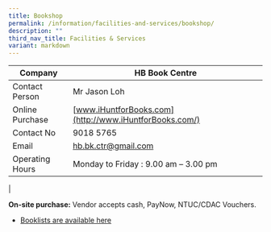```yaml
---
title: Bookshop
permalink: /information/facilities-and-services/bookshop/
description: ""
third_nav_title: Facilities & Services
variant: markdown
---
```

| Company | HB Book Centre |
|---|---|
| Contact Person | Mr Jason Loh |
| Online Purchase  |  [www.iHuntforBooks.com](http://www.iHuntforBooks.com/) |
| Contact No | 9018 5765 |
| Email | [hb.bk.ctr@gmail.com](mailto:hb.bk.ctr@gmail.com) |
| Operating Hours | Monday to Friday : 9.00 am – 3.00 pm |
|

**On-site purchase:** Vendor accepts cash, PayNow, NTUC/CDAC Vouchers.

* [Booklists are available here](/resources/book-list/)